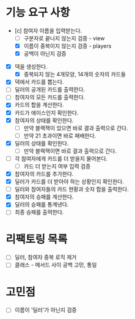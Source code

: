 # 기능 요구 사항
- [c] 참여자 이름을 입력받는다.
  - [ ] 구분자로 끝나지 않는지 검증 - view
  - [x] 이름이 중복이지 않는지 검증 - players
  - [x] 공백이 아닌지 검증
- [x] 덱을 생성한다.
  - [x] 중복되지 않는 4개모양, 14개의 숫자의 카드들
- [x] 덱에서 카드를 뽑는다.
- [ ] 딜러의 공개된 카드를 출력한다.
- [ ] 참여자의 모든 카드를 출력한다.
- [x] 카드의 합을 계산한다.
- [x] 카드가 에이스인지 확인한다.
- [x] 참여자의 상태를 확인한다.
  - [ ] 만약 블랙잭이 있으면 바로 결과 출력으로 간다.
  - [ ] 만약 21 초과이면 바로 패배한다.
- [x] 딜러의 상태를 확인한다.
  - [ ] 만약 블랙잭이면 바로 결과 출력으로 간다. 
- [ ] 각 참여자에게 카드를 더 받을지 물어본다.
  - [ ] 카드 더 받는지 여부 입력 검증
- [x] 참여자의 카드를 추가한다.
- [x] 딜러가 카드를 더 받아야 하는 상황인지 확인한다.
- [ ] 딜러와 참여자들의 카드 현황과 숫자 합을 출력한다.
- [x] 참여자의 승패를 계산한다.
- [x] 딜러의 승패를 통계낸다.
- [ ] 최종 승패를 출력한다.

# 리팩토링 목록
- [ ] 딜러, 참여자 중복 로직 제거
- [ ] 클래스 - 메서드 사이 공백 고민, 통일

# 고민점
- [ ] 이름이 '딜러'가 아닌지 검증
